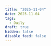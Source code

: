 ```yaml
---
title: "2025-11-04"
date: 2025-11-04
tags:
  - Daily
draft: true
hidden: false
disable_feed: false
---
```


